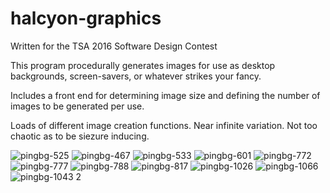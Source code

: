 # halcyon-graphics

Written for the TSA 2016 Software Design Contest

This program procedurally generates images for use as desktop backgrounds, screen-savers, or whatever strikes your fancy.

Includes a front end for determining image size and defining the number of images to be generated per use.

Loads of different image creation functions. Near infinite variation. Not too chaotic as to be siezure inducing.



![pingbg-525](https://cloud.githubusercontent.com/assets/8330618/15094058/6f5bd722-1467-11e6-93ca-598cea69df2d.png)
![pingbg-467](https://cloud.githubusercontent.com/assets/8330618/15094060/74c92ec6-1467-11e6-90a3-0892d1fff090.png)
![pingbg-533](https://cloud.githubusercontent.com/assets/8330618/15094063/7b1fd734-1467-11e6-8156-029996507631.png)
![pingbg-601](https://cloud.githubusercontent.com/assets/8330618/15094066/921ef866-1467-11e6-82d2-f1241f344b3b.png)
![pingbg-772](https://cloud.githubusercontent.com/assets/8330618/15094070/b3516564-1467-11e6-8f9e-1a604b7f015d.png)
![pingbg-777](https://cloud.githubusercontent.com/assets/8330618/15094071/b5c43862-1467-11e6-9a0a-009371046535.png)
![pingbg-788](https://cloud.githubusercontent.com/assets/8330618/15094072/b8099d7e-1467-11e6-953d-6ca516237b35.png)
![pingbg-817](https://cloud.githubusercontent.com/assets/8330618/15094073/bc9e41aa-1467-11e6-9938-430a1bac4115.png)
![pingbg-1026](https://cloud.githubusercontent.com/assets/8330618/15094074/ce31538a-1467-11e6-96d8-e0d32c66b130.png)
![pingbg-1066](https://cloud.githubusercontent.com/assets/8330618/15094075/d0aeca20-1467-11e6-82c2-a227d2d1df66.png)
![pingbg-1043 2](https://cloud.githubusercontent.com/assets/8330618/15094076/d3ca90fe-1467-11e6-9444-cbf75cf6d135.png)
